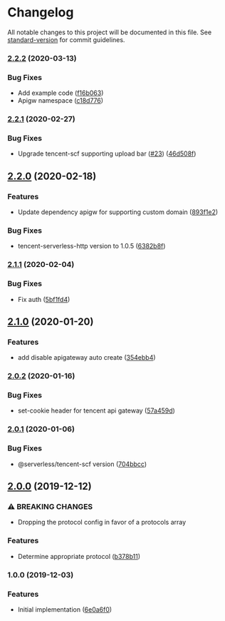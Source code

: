 # Changelog

All notable changes to this project will be documented in this file. See [standard-version](https://github.com/conventional-changelog/standard-version) for commit guidelines.

### [2.2.2](https://github.com/serverless-components/tencent-koa/compare/v2.2.1...v2.2.2) (2020-03-13)

### Bug Fixes

- Add example code ([f16b063](https://github.com/serverless-components/tencent-koa/commit/f16b0635031b7ac6b0e960968387959ca7bc84ef))
- Apigw namespace ([c18d776](https://github.com/serverless-components/tencent-koa/commit/c18d77640ce85c6beb61c0b443530b8613c180c0))

### [2.2.1](https://github.com/serverless-components/tencent-koa/compare/v2.2.0...v2.2.1) (2020-02-27)

### Bug Fixes

- Upgrade tencent-scf supporting upload bar ([#23](https://github.com/serverless-components/tencent-koa/issues/23)) ([46d508f](https://github.com/serverless-components/tencent-koa/commit/46d508f962c6247e3c2ae50c24f4a0bc9bf6b4cc))

## [2.2.0](https://github.com/serverless-components/tencent-koa/compare/v2.1.1...v2.2.0) (2020-02-18)

### Features

- Update dependency apigw for supporting custom domain ([893f1e2](https://github.com/serverless-components/tencent-koa/commit/893f1e278d31362799b520dffb59656a449dd412))

### Bug Fixes

- tencent-serverless-http version to 1.0.5 ([6382b8f](https://github.com/serverless-components/tencent-koa/commit/6382b8f0030f6ee4cca8f8baec25ac0d64087c6b))

### [2.1.1](https://github.com/serverless-components/tencent-koa/compare/v2.1.0...v2.1.1) (2020-02-04)

### Bug Fixes

- Fix auth ([5bf1fd4](https://github.com/serverless-components/tencent-koa/commit/5bf1fd4134aa90c1d7706555bce8897481c6e987))

## [2.1.0](https://github.com/serverless-components/tencent-koa/compare/v2.0.2...v2.1.0) (2020-01-20)

### Features

- add disable apigateway auto create ([354ebb4](https://github.com/serverless-components/tencent-koa/commit/354ebb49db6c01e1196d09f55239bd129759be4c))

### [2.0.2](https://github.com/serverless-components/tencent-koa/compare/v2.0.1...v2.0.2) (2020-01-16)

### Bug Fixes

- set-cookie header for tencent api gateway ([57a459d](https://github.com/serverless-components/tencent-koa/commit/57a459d8c339feca0c3c2749f764568ae6ef9cd9))

### [2.0.1](https://github.com/serverless-components/tencent-koa/compare/v2.0.0...v2.0.1) (2020-01-06)

### Bug Fixes

- @serverless/tencent-scf version ([704bbcc](https://github.com/serverless-components/tencent-koa/commit/704bbcce083b467cabf3f97be6bb24553f7da933))

## [2.0.0](https://github.com/serverless-components/tencent-koa/compare/v1.0.0...v2.0.0) (2019-12-12)

### ⚠ BREAKING CHANGES

- Dropping the protocol config in
  favor of a protocols array

### Features

- Determine appropriate protocol ([b378b11](https://github.com/serverless-components/tencent-koa/commit/b378b11831c3f62522c6e0db2d35b2b60ea3f3d0))

### 1.0.0 (2019-12-03)

### Features

- Initial implementation ([6e0a6f0](https://github.com/serverless-components/tencent-koa/commit/6e0a6f088abcf64dc86b70de99e178bd4c16ea2b))
